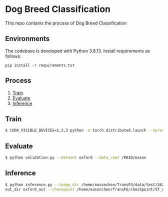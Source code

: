 # Dog Breed Classification

This repo contains the process of Dog Breed Classification

## Environments

The codebase is developed with Python 3.8.13. Install requirements as follows:

```
pip install -r requirements.txt
```

## Process

1. [Train](#train)
2. [Evaluate](#evaluate)
3. [Inference](#inference)

## Train

```bash
$ CUDA_VISIBLE_DEVICES=1,2,3 python -m torch.distributed.launch --nproc_per_node=3 train.py --dataset oxford --data_root /RAID/eason --split overlap --num_steps 10000 --fp16 --name ST_oxford --train_batch_size 8
```

## Evaluate

```bash
$ python validation.py --dataset oxford --data_root /RAID/eason
```


## Inference

```bash
$ python inference.py --image_dir /home/easonchen/TransFG/data/test/362004.jpg --image_name shiba  --dataset oxford --
out_dir oxford_out --checkpoint /home/easonchen/TransFG/checkpoint/ST_oxford_checkpoint.bin
```

